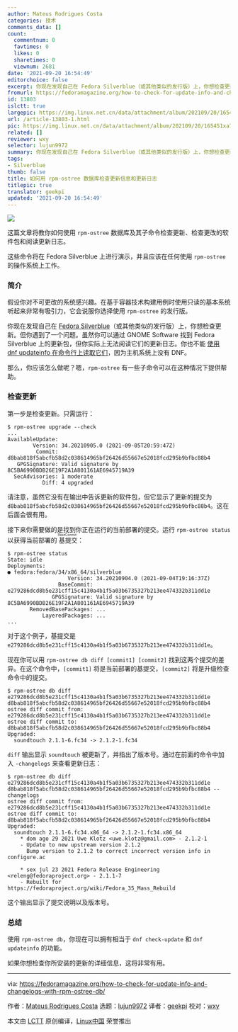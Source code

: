 ```yaml
---
author: Mateus Rodrigues Costa
categories: 技术
comments_data: []
count:
  commentnum: 0
  favtimes: 0
  likes: 0
  sharetimes: 0
  viewnum: 2681
date: '2021-09-20 16:54:49'
editorchoice: false
excerpt: 你现在发现自己在 Fedora Silverblue（或其他类似的发行版）上，你想检查更新。但你遇到了一个问题。
fromurl: https://fedoramagazine.org/how-to-check-for-update-info-and-changelogs-with-rpm-ostree-db/
id: 13803
islctt: true
largepic: https://img.linux.net.cn/data/attachment/album/202109/20/165451xa7xog752xh20x1a.jpg
url: /article-13803-1.html
pic: https://img.linux.net.cn/data/attachment/album/202109/20/165451xa7xog752xh20x1a.jpg.thumb.jpg
related: []
reviewer: wxy
selector: lujun9972
summary: 你现在发现自己在 Fedora Silverblue（或其他类似的发行版）上，你想检查更新。但你遇到了一个问题。
tags:
- Silverblue
thumb: false
title: 如何用 rpm-ostree 数据库检查更新信息和更新日志
titlepic: true
translator: geekpi
updated: '2021-09-20 16:54:49'
---
```


![](https://img.linux.net.cn/data/attachment/album/202109/20/165451xa7xog752xh20x1a.jpg)


这篇文章将教你如何使用 `rpm-ostree` 数据库及其子命令检查更新、检查更改的软件包和阅读更新日志。


这些命令将在 Fedora Silverblue 上进行演示，并且应该在任何使用 `rpm-ostree` 的操作系统上工作。


### 简介


假设你对不可更改的系统感兴趣。在基于容器技术构建用例时使用只读的基本系统听起来非常有吸引力，它会说服你选择使用 `rpm-ostree` 的发行版。


你现在发现自己在 [Fedora Silverblue](https://fedoramagazine.org/what-is-silverblue/)（或其他类似的发行版）上，你想检查更新。但你遇到了一个问题。虽然你可以通过 GNOME Software 找到 Fedora Silverblue 上的更新包，但你实际上无法阅读它们的更新日志。你也不能 [使用 dnf updateinfo 在命令行上读取它们](https://fedoramagazine.org/use-dnf-updateinfo-to-read-update-changelogs/)，因为主机系统上没有 DNF。


那么，你应该怎么做呢？嗯，`rpm-ostree` 有一些子命令可以在这种情况下提供帮助。


### 检查更新


第一步是检查更新。只需运行：



```
$ rpm-ostree upgrade --check
...
AvailableUpdate:
        Version: 34.20210905.0 (2021-09-05T20:59:47Z)
         Commit: d8bab818f5abcfb58d2c038614965bf26426d55667e52018fcd295b9bfbc88b4
   GPGSignature: Valid signature by 8C5BA6990BDB26E19F2A1A801161AE6945719A39
  SecAdvisories: 1 moderate
           Diff: 4 upgraded

```

请注意，虽然它没有在输出中告诉更新的软件包，但它显示了更新的提交为 `d8bab818f5abcfb58d2c038614965bf26426d55667e52018fcd295b9bfbc88b4`。这在后面会很有用。


接下来你需要做的是找到你正在运行的当前部署的提交。运行 `rpm-ostree status` 以获得当前部署的<ruby> 基提交 <rt>  BaseCommit </rt></ruby>：



```
$ rpm-ostree status
State: idle
Deployments:
● fedora:fedora/34/x86_64/silverblue
                   Version: 34.20210904.0 (2021-09-04T19:16:37Z)
                BaseCommit: e279286dcd8b5e231cff15c4130a4b1f5a03b6735327b213ee474332b311dd1e
              GPGSignature: Valid signature by 8C5BA6990BDB26E19F2A1A801161AE6945719A39
       RemovedBasePackages: ...
           LayeredPackages: ...
...

```

对于这个例子，基提交是`e279286dcd8b5e231cff15c4130a4b1f5a03b6735327b213ee474332b311dd1e`。


现在你可以用 `rpm-ostree db diff [commit1] [commit2]` 找到这两个提交的差异。在这个命令中，`[commit1]` 将是当前部署的基提交，`[commit2]` 将是升级检查命令中的提交。



```
$ rpm-ostree db diff e279286dcd8b5e231cff15c4130a4b1f5a03b6735327b213ee474332b311dd1e d8bab818f5abcfb58d2c038614965bf26426d55667e52018fcd295b9bfbc88b4
ostree diff commit from: e279286dcd8b5e231cff15c4130a4b1f5a03b6735327b213ee474332b311dd1e
ostree diff commit to:   d8bab818f5abcfb58d2c038614965bf26426d55667e52018fcd295b9bfbc88b4
Upgraded:
  soundtouch 2.1.1-6.fc34 -> 2.1.2-1.fc34

```

`diff` 输出显示 `soundtouch` 被更新了，并指出了版本号。通过在前面的命令中加入 `-changelogs` 来查看更新日志：



```
$ rpm-ostree db diff e279286dcd8b5e231cff15c4130a4b1f5a03b6735327b213ee474332b311dd1e d8bab818f5abcfb58d2c038614965bf26426d55667e52018fcd295b9bfbc88b4 --changelogs
ostree diff commit from: e279286dcd8b5e231cff15c4130a4b1f5a03b6735327b213ee474332b311dd1e
ostree diff commit to:   d8bab818f5abcfb58d2c038614965bf26426d55667e52018fcd295b9bfbc88b4
Upgraded:
  soundtouch 2.1.1-6.fc34.x86_64 -> 2.1.2-1.fc34.x86_64
    * dom ago 29 2021 Uwe Klotz <uwe.klotz@gmail.com> - 2.1.2-1
    - Update to new upstream version 2.1.2
      Bump version to 2.1.2 to correct incorrect version info in configure.ac

    * sex jul 23 2021 Fedora Release Engineering <releng@fedoraproject.org> - 2.1.1-7
    - Rebuilt for https://fedoraproject.org/wiki/Fedora_35_Mass_Rebuild

```

这个输出显示了提交说明以及版本号。


### 总结


使用 `rpm-ostree db`，你现在可以拥有相当于 `dnf check-update` 和 `dnf updateinfo` 的功能。


如果你想检查你所安装的更新的详细信息，这将非常有用。




---


via: <https://fedoramagazine.org/how-to-check-for-update-info-and-changelogs-with-rpm-ostree-db/>


作者：[Mateus Rodrigues Costa](https://fedoramagazine.org/author/mateusrodcosta/) 选题：[lujun9972](https://github.com/lujun9972) 译者：[geekpi](https://github.com/geekpi) 校对：[wxy](https://github.com/wxy)


本文由 [LCTT](https://github.com/LCTT/TranslateProject) 原创编译，[Linux中国](https://linux.cn/) 荣誉推出